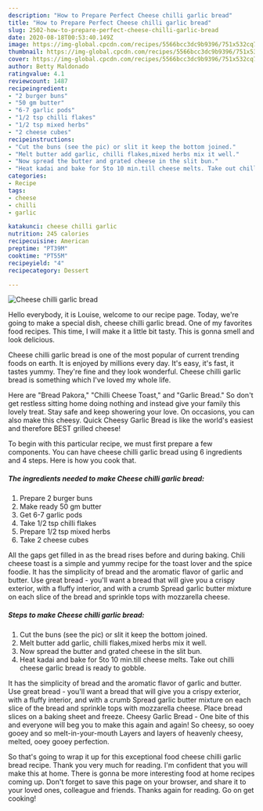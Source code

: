 ```yaml
---
description: "How to Prepare Perfect Cheese chilli garlic bread"
title: "How to Prepare Perfect Cheese chilli garlic bread"
slug: 2502-how-to-prepare-perfect-cheese-chilli-garlic-bread
date: 2020-08-18T00:53:40.149Z
image: https://img-global.cpcdn.com/recipes/5566bcc3dc9b9396/751x532cq70/cheese-chilli-garlic-bread-recipe-main-photo.jpg
thumbnail: https://img-global.cpcdn.com/recipes/5566bcc3dc9b9396/751x532cq70/cheese-chilli-garlic-bread-recipe-main-photo.jpg
cover: https://img-global.cpcdn.com/recipes/5566bcc3dc9b9396/751x532cq70/cheese-chilli-garlic-bread-recipe-main-photo.jpg
author: Betty Maldonado
ratingvalue: 4.1
reviewcount: 1487
recipeingredient:
- "2 burger buns"
- "50 gm butter"
- "6-7 garlic pods"
- "1/2 tsp chilli flakes"
- "1/2 tsp mixed herbs"
- "2 cheese cubes"
recipeinstructions:
- "Cut the buns (see the pic) or slit it keep the bottom joined."
- "Melt butter add garlic, chilli flakes,mixed herbs mix it well."
- "Now spread the butter and grated cheese in the slit bun."
- "Heat kadai and bake for 5to 10 min.till cheese melts. Take out chilli cheese garlic bread is ready to gobble."
categories:
- Recipe
tags:
- cheese
- chilli
- garlic

katakunci: cheese chilli garlic 
nutrition: 245 calories
recipecuisine: American
preptime: "PT39M"
cooktime: "PT55M"
recipeyield: "4"
recipecategory: Dessert

---
```



![Cheese chilli garlic bread](https://img-global.cpcdn.com/recipes/5566bcc3dc9b9396/751x532cq70/cheese-chilli-garlic-bread-recipe-main-photo.jpg)

Hello everybody, it is Louise, welcome to our recipe page. Today, we're going to make a special dish, cheese chilli garlic bread. One of my favorites food recipes. This time, I will make it a little bit tasty. This is gonna smell and look delicious.

Cheese chilli garlic bread is one of the most popular of current trending foods on earth. It is enjoyed by millions every day. It's easy, it's fast, it tastes yummy. They're fine and they look wonderful. Cheese chilli garlic bread is something which I've loved my whole life.

Here are &#34;Bread Pakora,&#34; &#34;Chilli Cheese Toast,&#34; and &#34;Garlic Bread.&#34; So don&#39;t get restless sitting home doing nothing and instead give your family this lovely treat. Stay safe and keep showering your love. On occasions, you can also make this cheesy. Quick Cheesy Garlic Bread is like the world&#39;s easiest and therefore BEST grilled cheese!


To begin with this particular recipe, we must first prepare a few components. You can have cheese chilli garlic bread using 6 ingredients and 4 steps. Here is how you cook that.

<!--inarticleads1-->

##### The ingredients needed to make Cheese chilli garlic bread:

1. Prepare 2 burger buns
1. Make ready 50 gm butter
1. Get 6-7 garlic pods
1. Take 1/2 tsp chilli flakes
1. Prepare 1/2 tsp mixed herbs
1. Take 2 cheese cubes


All the gaps get filled in as the bread rises before and during baking. Chili cheese toast is a simple and yummy recipe for the toast lover and the spice foodie. It has the simplicity of bread and the aromatic flavor of garlic and butter. Use great bread - you&#39;ll want a bread that will give you a crispy exterior, with a fluffy interior, and with a crumb Spread garlic butter mixture on each slice of the bread and sprinkle tops with mozzarella cheese. 

<!--inarticleads2-->

##### Steps to make Cheese chilli garlic bread:

1. Cut the buns (see the pic) or slit it keep the bottom joined.
1. Melt butter add garlic, chilli flakes,mixed herbs mix it well.
1. Now spread the butter and grated cheese in the slit bun.
1. Heat kadai and bake for 5to 10 min.till cheese melts. Take out chilli cheese garlic bread is ready to gobble.


It has the simplicity of bread and the aromatic flavor of garlic and butter. Use great bread - you&#39;ll want a bread that will give you a crispy exterior, with a fluffy interior, and with a crumb Spread garlic butter mixture on each slice of the bread and sprinkle tops with mozzarella cheese. Place bread slices on a baking sheet and freeze. Cheesy Garlic Bread - One bite of this and everyone will beg you to make this again and again! So cheesy, so ooey gooey and so melt-in-your-mouth Layers and layers of heavenly cheesy, melted, ooey gooey perfection. 

So that's going to wrap it up for this exceptional food cheese chilli garlic bread recipe. Thank you very much for reading. I'm confident that you will make this at home. There is gonna be more interesting food at home recipes coming up. Don't forget to save this page on your browser, and share it to your loved ones, colleague and friends. Thanks again for reading. Go on get cooking!
